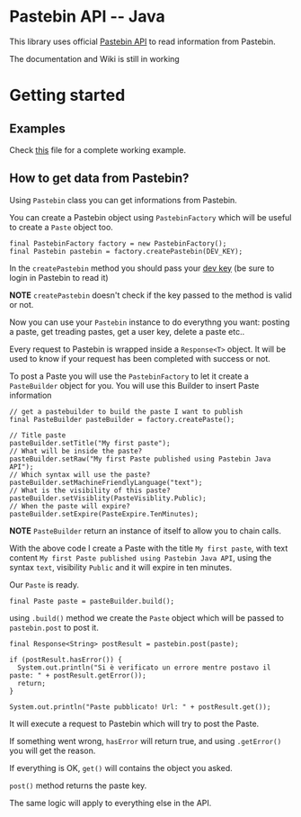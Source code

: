 Pastebin API -- Java
=================

This library uses official [Pastebin API](http://pastebin.com/api) to read information from Pastebin.

The documentation and Wiki is still in working

Getting started
==

Examples
--

Check [this](https://github.com/rrev/pastebin-java-api/blob/master/Pastebin-Java-Examples/src/com/besaba/revonline/pastebinexamples/Examples.java) 
file for a complete working example.

How to get data from Pastebin?
--

Using `Pastebin` class you can get informations from Pastebin. 

You can create a Pastebin object using `PastebinFactory` which will be useful to create a `Paste` object too.

```
final PastebinFactory factory = new PastebinFactory();
final Pastebin pastebin = factory.createPastebin(DEV_KEY);
```

In the `createPastebin` method you should pass your [dev key](http://pastebin.com/api#1) (be sure to login in Pastebin to read it)

**NOTE** `createPastebin` doesn't check if the key passed to the method is valid or not.

Now you can use your `Pastebin` instance to do everythng you want: posting a paste, get treading pastes, get a user
key, delete a paste etc..

Every request to Pastebin is wrapped inside a `Response<T>` object. It will be used to know 
if your request has been completed with success or not.

To post a Paste you will use the `PastebinFactory` to let it create a `PasteBuilder` object for you.
You will use this Builder to insert Paste information

```
// get a pastebuilder to build the paste I want to publish
final PasteBuilder pasteBuilder = factory.createPaste();

// Title paste
pasteBuilder.setTitle("My first paste");
// What will be inside the paste?
pasteBuilder.setRaw("My first Paste published using Pastebin Java API");
// Which syntax will use the paste?
pasteBuilder.setMachineFriendlyLanguage("text");
// What is the visibility of this paste?
pasteBuilder.setVisiblity(PasteVisiblity.Public);
// When the paste will expire?
pasteBuilder.setExpire(PasteExpire.TenMinutes);
```

**NOTE** `PasteBuilder` return an instance of itself to allow you to chain calls.

With the above code I create a Paste with the title `My first paste`, 
with text content `My first Paste published using Pastebin Java API`,
using the syntax `text`, visibility `Public` and it will expire in ten minutes.

Our `Paste` is ready. 

```
final Paste paste = pasteBuilder.build();
```

using `.build()` method we create the `Paste` object which will be passed to `pastebin.post` to post it.

```
final Response<String> postResult = pastebin.post(paste);

if (postResult.hasError()) {
  System.out.println("Si è verificato un errore mentre postavo il paste: " + postResult.getError());
  return;
}

System.out.println("Paste pubblicato! Url: " + postResult.get());
```

It will execute a request to Pastebin which will try to post the Paste.

If something went wrong, `hasError` will return true, and using `.getError()`  you will get the reason.

If everything is OK, `get()` will contains the object you asked.

`post()` method returns the paste key.

The same logic will apply to everything else in the API.